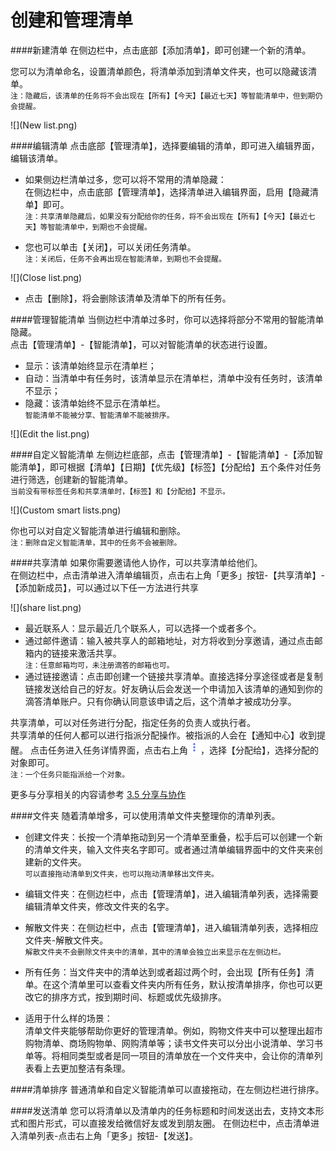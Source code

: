 # 创建和管理清单

####新建清单
在侧边栏中，点击底部【添加清单】，即可创建一个新的清单。

您可以为清单命名，设置清单颜色，将清单添加到清单文件夹，也可以隐藏该清单。
<br>`注：隐藏后，该清单的任务将不会出现在【所有】【今天】【最近七天】等智能清单中，但到期仍会提醒。`

![](New list.png)

####编辑清单
点击底部【管理清单】，选择要编辑的清单，即可进入编辑界面，编辑该清单。

* 如果侧边栏清单过多，您可以将不常用的清单隐藏：
<br>在侧边栏中，点击底部【管理清单】，选择清单进入编辑界面，启用【隐藏清单】即可。
<br>`注：共享清单隐藏后，如果没有分配给你的任务，将不会出现在【所有】【今天】【最近七天】等智能清单中，到期也不会提醒。`

* 您也可以单击【关闭】，可以关闭任务清单。 
<br>`注：关闭后，任务不会再出现在智能清单，到期也不会提醒。`

![](Close list.png)

* 点击【删除】，将会删除该清单及清单下的所有任务。


####管理智能清单 
当侧边栏中清单过多时，你可以选择将部分不常用的智能清单隐藏。
<br>点击【管理清单】-【智能清单】，可以对智能清单的状态进行设置。
* 显示：该清单始终显示在清单栏；
* 自动：当清单中有任务时，该清单显示在清单栏，清单中没有任务时，该清单不显示；
* 隐藏：该清单始终不显示在清单栏。
<br >`智能清单不能被分享、智能清单不能被排序。` 

![](Edit the list.png)

####自定义智能清单
左侧边栏底部，点击【管理清单】-【智能清单】-【添加智能清单】，即可根据【清单】【日期】【优先级】【标签】【分配给】五个条件对任务进行筛选，创建新的智能清单。
<br >`当前没有带标签任务和共享清单时，【标签】和【分配给】不显示。`

![](Custom smart lists.png)

你也可以对自定义智能清单进行编辑和删除。
<br>`注：删除自定义智能清单，其中的任务不会被删除。`

####共享清单
如果你需要邀请他人协作，可以共享清单给他们。
<br>在侧边栏中，点击清单进入清单编辑页，点击右上角「更多」按钮-【共享清单】-【添加新成员】，可以通过以下任一方法进行共享

![](share list.png)

* 最近联系人：显示最近几个联系人，可以选择一个或者多个。
* 通过邮件邀请：输入被共享人的邮箱地址，对方将收到分享邀请，通过点击邮箱内的链接来激活共享。
<br>`注：任意邮箱均可，未注册滴答的邮箱也可。`
* 通过链接邀请：点击即创建一个链接共享清单。直接选择分享途径或者是复制链接发送给自己的好友。好友确认后会发送一个申请加入该清单的通知到你的滴答清单账户。只有你确认同意该申请之后，这个清单才被成功分享。


共享清单，可以对任务进行分配，指定任务的负责人或执行者。
<br>共享清单的任何人都可以进行指派分配操作。被指派的人会在【通知中心】收到提醒。
点击任务进入任务详情界面，点击右上角<img src="../images/images_android/image001.png" title="更多" width="20" />，选择【分配给】，选择分配的对象即可。
<br>`注：一个任务只能指派给一个对象。`

更多与分享相关的内容请参考 [3.5 分享与协作](android_app/5_share_lists.md)


####文件夹
随着清单增多，可以使用清单文件夹整理你的清单列表。
* 创建文件夹：长按一个清单拖动到另一个清单至重叠，松手后可以创建一个新的清单文件夹，输入文件夹名字即可。或者通过清单编辑界面中的文件夹来创建新的文件夹。
<br >`可以直接拖动清单到文件夹，也可以拖动清单移出文件夹。`

* 编辑文件夹：在侧边栏中，点击【管理清单】，进入编辑清单列表，选择需要编辑清单文件夹，修改文件夹的名字。

* 解散文件夹：在侧边栏中，点击【管理清单】，进入编辑清单列表，选择相应文件夹-解散文件夹。
<br >`解散文件夹不会删除文件夹中的清单，其中的清单会独立出来显示在左侧边栏。`

* 所有任务：当文件夹中的清单达到或者超过两个时，会出现【所有任务】清单。在这个清单里可以查看文件夹内所有任务，默认按清单排序，你也可以更改它的排序方式，按到期时间、标题或优先级排序。

* 适用于什么样的场景：
<br >清单文件夹能够帮助你更好的管理清单。例如，购物文件夹中可以整理出超市购物清单、商场购物单、网购清单等；读书文件夹可以分出小说清单、学习书单等。将相同类型或者是同一项目的清单放在一个文件夹中，会让你的清单列表看上去更加整洁有条理。

####清单排序
普通清单和自定义智能清单可以直接拖动，在左侧边栏进行排序。


####发送清单
您可以将清单以及清单内的任务标题和时间发送出去，支持文本形式和图片形式，可以直接发给微信好友或发到朋友圈。
在侧边栏中，点击清单进入清单列表-点击右上角「更多」按钮-【发送】。



